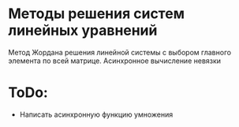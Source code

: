 # Методы решения систем линейных уравнений
Метод Жордана решения линейной системы с выбором главного элемента по всей матрице.
Асинхронное вычисление невязки
# ToDo:
- Написать асинхронную функцию умножения